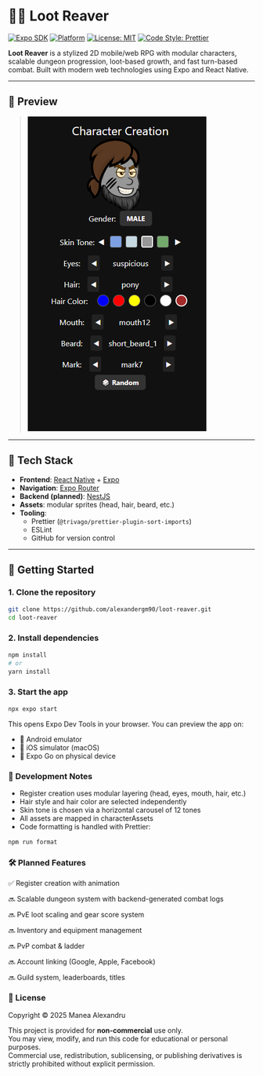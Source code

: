 # 🧙‍♂️ Loot Reaver

[![Expo SDK](https://img.shields.io/badge/expo-53.0.13-blue?logo=expo)](https://expo.dev)
[![Platform](https://img.shields.io/badge/platform-ios%20|%20android%20|%20web-brightgreen?logo=react)](https://reactnative.dev)
[![License: MIT](https://img.shields.io/badge/license-MIT-yellow.svg)](LICENSE)
[![Code Style: Prettier](https://img.shields.io/badge/code%20style-prettier-ff69b4.svg?logo=prettier)](https://prettier.io)

**Loot Reaver** is a stylized 2D mobile/web RPG with modular characters, scalable dungeon progression, loot-based growth, and fast turn-based combat. Built with modern web technologies using Expo and React Native.

---

## 📸 Preview

> ![img_1.png](img_1.png)

---

## 🔧 Tech Stack

- **Frontend**: [React Native](https://reactnative.dev/) + [Expo](https://expo.dev/)
- **Navigation**: [Expo Router](https://expo.github.io/router/)
- **Backend (planned)**: [NestJS](https://nestjs.com/)
- **Assets**: modular sprites (head, hair, beard, etc.)
- **Tooling**:
    - Prettier (`@trivago/prettier-plugin-sort-imports`)
    - ESLint
    - GitHub for version control

---

## 🚀 Getting Started

### 1. Clone the repository

```bash
git clone https://github.com/alexandergm90/loot-reaver.git
cd loot-reaver
```

### 2. Install dependencies

```bash
npm install
# or
yarn install
```

### 3. Start the app

```bash
npx expo start
```

This opens Expo Dev Tools in your browser. You can preview the app on:

- 📱 Android emulator
- 🍏 iOS simulator (macOS)
- 📲 Expo Go on physical device

### 🎨 Development Notes

- Register creation uses modular layering (head, eyes, mouth, hair, etc.)
- Hair style and hair color are selected independently
- Skin tone is chosen via a horizontal carousel of 12 tones
- All assets are mapped in characterAssets
- Code formatting is handled with Prettier:

```bash
npm run format
```

### 🛠 Planned Features

✅ Register creation with animation

🔜 Scalable dungeon system with backend-generated combat logs

🔜 PvE loot scaling and gear score system

🔜 Inventory and equipment management

🔜 PvP combat & ladder

🔜 Account linking (Google, Apple, Facebook)

🔜 Guild system, leaderboards, titles

### 📝 License

Copyright © 2025 Manea Alexandru

This project is provided for **non-commercial** use only.  
You may view, modify, and run this code for educational or personal purposes.  
Commercial use, redistribution, sublicensing, or publishing derivatives is strictly prohibited without explicit permission.
